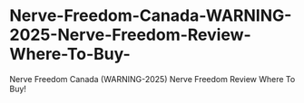 # Nerve-Freedom-Canada-WARNING-2025-Nerve-Freedom-Review-Where-To-Buy-
Nerve Freedom Canada (WARNING-2025) Nerve Freedom Review Where To Buy!
